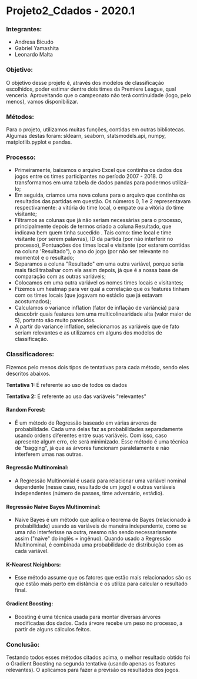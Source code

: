 # Projeto2_Cdados - 2020.1 

### Integrantes: 
* Andresa Bicudo
* Gabriel Yamashita 
* Leonardo Malta

### Objetivo:
O objetivo desse projeto é, através dos modelos de classificação escolhidos, poder estimar dentre dois times da Premiere League, qual venceria. Aproveitando que o campeonato não terá continuidade (logo, pelo menos), vamos disponibilizar.

### Métodos:
Para o projeto, utilizamos muitas funções, contidas em outras bibliotecas.
Algumas destas foram: sklearn, seaborn, statsmodels.api, numpy, matplotlib.pyplot e pandas.

### Processo:
- Primeiramente, baixamos o arquivo Excel que continha os dados dos jogos entre os times participantes no período 2007 - 2018. O transformamos em uma tabela de dados pandas para podermos utilizá-lo;
- Em seguida, criamos uma nova coluna para o arquivo que continha os resultados das partidas em questão. Os números 0, 1 e 2 representavam respectivamente: a vitória do time local, o empate ou a vitória do time visitante;
- Filtramos as colunas que já não seriam necessárias para o processo, principalmente depois de termos criado a coluna Resultado, que indicava bem quem tinha sucedido . Tais como: time local e time visitante (por serem palavras), ID da partida (por não interferir no processo), Pontuações dos times local e visitante (por estarem contidas na coluna 'Resultado"), o ano do jogo (por não ser relevante no momento) e o resultado;
- Separamos a coluna "Resultado" em uma outra variável, porque seria mais fácil trabalhar com ela assim depois, já que é a nossa base de comparação com as outras variáveis;
- Colocamos em uma outra variável os nomes times locais e visitantes;
- Fizemos um heatmap para ver qual a correlação que os features tinham com os times locais (que jogavam no estádio que já estavam acostumados);
- Calculamos o variance inflation (fator de inflação de variância) para descobrir quais features tem uma multicolinearidade alta (valor maior de 5), portanto são muito parecidos.
- A partir do variance inflation, selecionamos as variáveis que de fato seriam relevantes e as utilizamos em alguns dos modelos de classificação.

### Classificadores:
Fizemos pelo menos dois tipos de tentativas para cada método, sendo eles descritos abaixos.

**Tentativa 1:** É referente ao uso de todos os dados

**Tentativa 2:** É referente ao uso das variáveis "relevantes"

#### Random Forest:
- É um método de Regressão baseado em várias árvores de probabilidade. 
Cada uma delas faz as probabilidades separadamente usando ordens diferentes entre suas variáveis. 
Com isso, caso apresente algum erro, ele será minimizado.
Esse método é uma técnica de "bagging", já que as árvores funcionam paralelamente e não interferem umas nas outras.

#### Regressão Multinominal:
- A Regressão Multinomial é usada para relacionar uma variável nominal dependente (nesse caso, resultado de um jogo) e outras variáveis independentes (número de passes, time adversário, estádio).

#### Regressão Naive Bayes Multinominal:
- Naive Bayes é um método que aplica o teorema de Bayes (relacionado à probabilidade) usando as variáveis de maneira independente, como se uma não interferisse na outra, mesmo não sendo necessariamente assim ("naive" do inglês = ingênuo). Quando usado a Regressão Multinominal, é combinada uma probabilidade de distribuição com as cada variável.

#### K-Nearest Neighbors:
- Esse método assume que os fatores que estão mais relacionados são os que estão mais perto em distância e os utiliza para calcular o resultado final.

#### Gradient Boosting:
- Boosting é uma técnica usada para montar diversas árvores modificadas dos dados. Cada árvore recebe um peso no processo, a partir de alguns cálculos feitos.

### Conclusão:
Testando todos esses métodos citados acima, o melhor resultado obtido foi o Gradient Boosting na segunda tentativa (usando apenas os features relevantes).
O aplicamos para fazer a previsão os resultados dos jogos.
